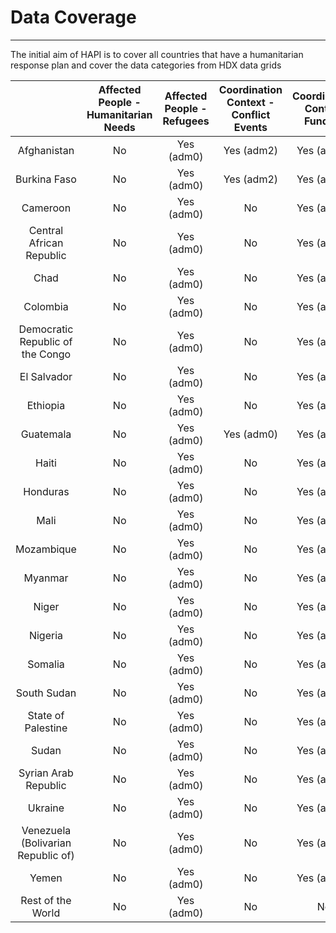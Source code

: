 # Data Coverage

---

The initial aim of HAPI is to cover all countries that have a humanitarian response plan and cover the data categories from HDX data grids

|                                    | Affected People - Humanitarian Needs | Affected People - Refugees | Coordination Context - Conflict Events | Coordination Context Funding | Coordination Context - National-risk | Coordination Context - Operational Presence | Food - Food-price | Food - Food-security | Population Social - Population | Population Social - Poverty Rate |
|:----------------------------------:|:----------------------------------:|:-----------------------------------:|:----------------------------:|:----------------------------------:|:-----------------------------------------:|:---------------:|:------------------:|:----------------------------:|:------------------------------:|:------------------------------:|
|            Afghanistan             |                 No                 |          Yes (adm0)          |              Yes (adm2)             |          Yes (adm0)          |             Yes (adm0)             |                 Yes (adm2)                |        No       |         No         |          Yes (adm1)          |           Yes (adm1)           |
|            Burkina Faso            |                 No                 |          Yes (adm0)          |              Yes (adm2)             |          Yes (adm0)          |             Yes (adm0)             |                     No                    |        No       |     Yes (adm2)     |          Yes (adm2)          |           Yes (adm1)           |
|              Cameroon              |                 No                 |          Yes (adm0)          |                  No                 |          Yes (adm0)          |             Yes (adm0)             |                 Yes (adm2)                |        No       |     Yes (adm2)     |          Yes (adm1)          |           Yes (adm1)           |
|      Central African Republic      |                 No                 |          Yes (adm0)          |                  No                 |          Yes (adm0)          |             Yes (adm0)             |                     No                    |        No       |     Yes (adm2)     |              No              |           Yes (adm1)           |
|                Chad                |                 No                 |          Yes (adm0)          |                  No                 |          Yes (adm0)          |             Yes (adm0)             |                 Yes (adm1)                |        No       |     Yes (adm2)     |          Yes (adm2)          |           Yes (adm1)           |
|              Colombia              |                 No                 |          Yes (adm0)          |                  No                 |          Yes (adm0)          |             Yes (adm0)             |                 Yes (adm2)                |        No       |         No         |          Yes (adm2)          |           Yes (adm1)           |
|  Democratic Republic of the Congo  |                 No                 |          Yes (adm0)          |                  No                 |          Yes (adm0)          |             Yes (adm0)             |                     No                    |        No       |         No         |          Yes (adm2)          |           Yes (adm1)           |
|            El Salvador             |                 No                 |          Yes (adm0)          |                  No                 |          Yes (adm0)          |             Yes (adm0)             |                     No                    |        No       |         No         |          Yes (adm2)          |               No               |
|              Ethiopia              |                 No                 |          Yes (adm0)          |                  No                 |          Yes (adm0)          |             Yes (adm0)             |                     No                    |        No       |         No         |          Yes (adm2)          |           Yes (adm1)           |
|             Guatemala              |                 No                 |          Yes (adm0)          |              Yes (adm0)             |          Yes (adm0)          |             Yes (adm0)             |                 Yes (adm2)                |        No       |         No         |          Yes (adm2)          |               No               |
|               Haiti                |                 No                 |          Yes (adm0)          |                  No                 |          Yes (adm0)          |             Yes (adm0)             |                 Yes (adm2)                |        No       |         No         |          Yes (adm2)          |           Yes (adm1)           |
|              Honduras              |                 No                 |          Yes (adm0)          |                  No                 |          Yes (adm0)          |             Yes (adm0)             |                 Yes (adm2)                |        No       |         No         |          Yes (adm2)          |               No               |
|                Mali                |                 No                 |          Yes (adm0)          |                  No                 |          Yes (adm0)          |             Yes (adm0)             |                 Yes (adm2)                |        No       |     Yes (adm2)     |          Yes (adm2)          |           Yes (adm1)           |
|             Mozambique             |                 No                 |          Yes (adm0)          |                  No                 |          Yes (adm0)          |             Yes (adm0)             |                 Yes (adm2)                |        No       |         No         |          Yes (adm2)          |           Yes (adm1)           |
|              Myanmar               |                 No                 |          Yes (adm0)          |                  No                 |          Yes (adm0)          |             Yes (adm0)             |                     No                    |        No       |         No         |          Yes (adm2)          |           Yes (adm1)           |
|               Niger                |                 No                 |          Yes (adm0)          |                  No                 |          Yes (adm0)          |             Yes (adm0)             |                     No                    |        No       |     Yes (adm2)     |          Yes (adm2)          |           Yes (adm1)           |
|              Nigeria               |                 No                 |          Yes (adm0)          |                  No                 |          Yes (adm0)          |             Yes (adm0)             |                 Yes (adm2)                |        No       |     Yes (adm2)     |          Yes (adm2)          |           Yes (adm1)           |
|              Somalia               |                 No                 |          Yes (adm0)          |                  No                 |          Yes (adm0)          |             Yes (adm0)             |                     No                    |        No       |         No         |          Yes (adm2)          |               No               |
|            South Sudan             |                 No                 |          Yes (adm0)          |                  No                 |          Yes (adm0)          |             Yes (adm0)             |                     No                    |        No       |         No         |          Yes (adm2)          |               No               |
|         State of Palestine         |                 No                 |          Yes (adm0)          |                  No                 |          Yes (adm0)          |             Yes (adm0)             |                     No                    |        No       |         No         |          Yes (adm1)          |           Yes (adm1)           |
|               Sudan                |                 No                 |          Yes (adm0)          |                  No                 |          Yes (adm0)          |             Yes (adm0)             |                     No                    |        No       |         No         |          Yes (adm1)          |           Yes (adm1)           |
|        Syrian Arab Republic        |                 No                 |          Yes (adm0)          |                  No                 |          Yes (adm0)          |             Yes (adm0)             |                     No                    |        No       |         No         |              No              |               No               |
|              Ukraine               |                 No                 |          Yes (adm0)          |                  No                 |          Yes (adm0)          |             Yes (adm0)             |                     No                    |        No       |         No         |          Yes (adm1)          |           Yes (adm1)           |
| Venezuela (Bolivarian Republic of) |                 No                 |          Yes (adm0)          |                  No                 |          Yes (adm0)          |             Yes (adm0)             |                 Yes (adm2)                |        No       |         No         |          Yes (adm2)          |               No               |
|               Yemen                |                 No                 |          Yes (adm0)          |                  No                 |          Yes (adm0)          |             Yes (adm0)             |                 Yes (adm2)                |        No       |         No         |              No              |           Yes (adm1)           |
|           Rest of the World             |                 No                 |          Yes (adm0)          |                  No                 |          No          |             No             |                 No                |        No       |         No         |              No              |           No           |
